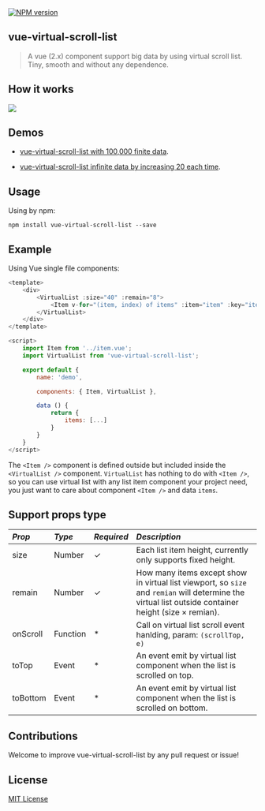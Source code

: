 <a href="https://npmjs.com/package/vue-virtual-scroll-list">
	<img src="https://img.shields.io/npm/v/vue-virtual-scroll-list.svg?style=flat" alt="NPM version"/>
</a>

## vue-virtual-scroll-list

> A vue (2.x) component support big data by using virtual scroll list. Tiny, smooth and without any dependence.


## How it works

<img src="https://tangbc.github.io/github-images/virtual-scroll-list-2.gif">


## Demos

* [vue-virtual-scroll-list with 100,000 finite data](https://tangbc.github.io/vue-virtual-scroll-list/demo/finite/).

* [vue-virtual-scroll-list infinite data by increasing 20 each time](https://tangbc.github.io/vue-virtual-scroll-list/demo/infinite/).


## Usage

Using by npm:

```
npm install vue-virtual-scroll-list --save
```


## Example

Using Vue single file components:

```javascript
<template>
	<div>
		<VirtualList :size="40" :remain="8">
			<Item v-for="(item, index) of items" :item="item" :key="item.id" />
		</VirtualList>
	</div>
</template>

<script>
	import Item from '../item.vue';
	import VirtualList from 'vue-virtual-scroll-list';

	export default {
		name: 'demo',

		components: { Item, VirtualList },

		data () {
			return {
				items: [...]
			}
		}
	}
</script>
```

The `<Item />` component is defined outside but included inside the `<VirtualList />` component. `VirtualList` has nothing to do with `<Item />`, so you can use virtual list with any list item component your project need, you just want to care about component `<Item />` and data `items`.


## Support props type

*Prop* | *Type* | *Required* | *Description* |
:--- | :--- | :--- | :--- |
| size | Number | ✓ | Each list item height, currently only supports fixed height. |
| remain | Number | ✓ | How many items except show in virtual list viewport, so `size` and `remian` will determine the virtual list outside container height (size × remian). |
| onScroll | Function | * | Call on virtual list scroll event hanlding, param: `(scrollTop, e)`  |
| toTop | Event | * | An event emit by virtual list component when the list is scrolled on top. |
| toBottom | Event | * | An event emit by virtual list component when the list is scrolled on bottom. |


## Contributions

Welcome to improve vue-virtual-scroll-list by any pull request or issue!


## License

[MIT License](https://github.com/tangbc/vue-virtual-scroll-list/blob/master/LICENSE)
